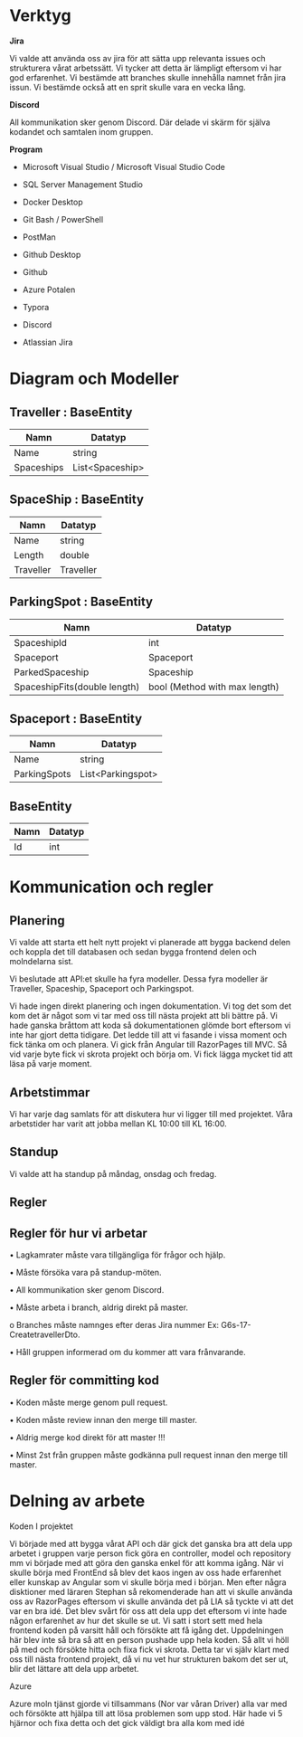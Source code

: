 # **Verktyg**

**Jira**

Vi valde att använda oss av jira för att sätta upp relevanta issues och strukturera vårat arbetssätt. Vi tycker att detta är lämpligt eftersom vi har god erfarenhet. Vi bestämde att branches skulle innehålla namnet från jira issun. Vi bestämde också att en sprit skulle vara en vecka lång. 

**Discord**

All kommunikation sker genom Discord. Där delade vi skärm för själva kodandet och samtalen inom gruppen.

**Program**

- Microsoft Visual Studio / Microsoft Visual Studio Code

- SQL Server Management Studio

- Docker Desktop

- Git Bash / PowerShell

- PostMan

- Github Desktop

- Github

- Azure Potalen

- Typora

- Discord

- Atlassian Jira

  

# Diagram och Modeller

## Traveller : BaseEntity

| Namn       | Datatyp         |
| ---------- | --------------- |
| Name       | string          |
| Spaceships | List&lt;Spaceship> |

## SpaceShip : BaseEntity

| Namn      | Datatyp   |
| --------- | --------- |
| Name      | string    |
| Length    | double    |
| Traveller | Traveller |

## ParkingSpot : BaseEntity

| Namn                         | Datatyp                       |
| ---------------------------- | ----------------------------- |
| SpaceshipId                  | int                           |
| Spaceport                    | Spaceport                     |
| ParkedSpaceship              | Spaceship                     |
| SpaceshipFits(double length) | bool (Method with max length) |

## Spaceport : BaseEntity

| Namn         | Datatyp           |
| ------------ | ----------------- |
| Name         | string            |
| ParkingSpots | List&lt;Parkingspot> |

## BaseEntity

| Namn | Datatyp |
| ---- | ------- |
| Id   | int     |



# Kommunication och regler

## **Planering**

Vi valde att starta ett helt nytt projekt vi planerade att bygga backend delen och koppla det till databasen och sedan bygga frontend delen och molndelarna sist.

Vi beslutade att API:et skulle ha fyra modeller. Dessa fyra modeller är Traveller, Spaceship, Spaceport och Parkingspot.

Vi hade ingen direkt planering och ingen dokumentation. Vi tog det som det kom det är något som vi tar med oss till nästa projekt att bli bättre på. Vi hade ganska bråttom  att koda så dokumentationen glömde bort eftersom vi inte har gjort detta tidigare. Det ledde till att vi fasande i vissa moment och fick tänka om och planera. Vi gick från Angular till RazorPages till MVC. Så vid varje byte fick vi skrota projekt och börja om. Vi fick lägga mycket tid att läsa på varje moment. 

## **Arbetstimmar**

Vi har varje dag samlats för att diskutera hur vi ligger till med projektet. Våra arbetstider har varit att jobba mellan KL 10:00 till KL 16:00.

## **Standup**

Vi valde att ha standup på måndag, onsdag och fredag.

## **Regler**

## **Regler för hur vi arbetar**

• Lagkamrater måste vara tillgängliga för frågor och hjälp.

• Måste försöka vara på standup-möten.

• All kommunikation sker genom Discord.

• Måste arbeta i branch, aldrig direkt på master.

 o Branches måste namnges efter deras Jira nummer Ex: G6s-17-CreatetravellerDto.

• Håll gruppen informerad om du kommer att vara frånvarande.

 

## **Regler för committing kod**

• Koden måste merge genom pull request.

• Koden måste review innan den merge till master.

• Aldrig merge kod direkt för att master !!! 

• Minst 2st från gruppen måste godkänna pull request innan den merge till master.



# Delning av arbete

Koden I projektet

Vi började med att bygga vårat API och där gick det ganska bra att dela upp arbetet i gruppen varje person fick göra en controller, model och repository mm vi började med att göra den ganska enkel för att komma igång. När vi skulle börja med FrontEnd så blev det kaos ingen av oss hade erfarenhet eller kunskap av Angular som vi skulle börja med i början. Men efter några disktioner med läraren Stephan så rekomenderade han att vi skulle använda oss av RazorPages eftersom vi skulle använda det på LIA så tyckte vi att det var en bra idé. Det blev svårt för oss att dela upp det eftersom vi inte hade någon erfarenhet av hur det skulle se ut. Vi satt i stort sett med hela frontend koden på varsitt håll och försökte att få igång det. Uppdelningen här blev inte så bra så att en person pushade upp hela koden. Så allt vi höll på med och försökte hitta och fixa fick vi skrota. Detta tar vi själv klart med oss till nästa frontend projekt, då vi nu vet hur strukturen bakom det ser ut, blir det lättare att dela upp arbetet. 

Azure

Azure moln tjänst gjorde vi tillsammans (Nor var våran Driver) alla var med och försökte att hjälpa till att lösa problemen som upp stod. Här hade vi 5 hjärnor och fixa detta och det gick väldigt bra alla kom med idé 


